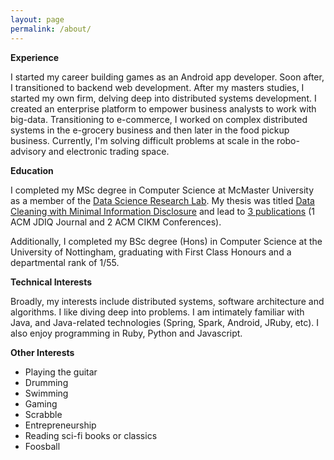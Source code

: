 ```yaml
---
layout: page
permalink: /about/
---
```


**Experience**

I started my career building games as an Android app developer. Soon after, I transitioned to backend web development. After my masters studies, I started my own firm, delving deep into distributed systems development. I created an enterprise platform to empower business analysts to work with big-data. Transitioning to e-commerce, I worked on complex distributed systems in the e-grocery business and then later in the food pickup business. Currently, I'm solving difficult problems at scale in the robo-advisory and electronic trading space.

**Education**

I completed my MSc degree in Computer Science at McMaster University as a member of the [Data Science Research Lab](http://db.cas.mcmaster.ca). My thesis was titled [Data Cleaning with Minimal Information Disclosure](http://macsphere.mcmaster.ca/bitstream/11375/18075/2/gairola_dhruv_201507_msc_computer_science.pdf) and lead to [3 publications](https://scholar.google.ca/citations?user=VnJw6zIAAAAJ&hl=en) (1 ACM JDIQ Journal and 2 ACM CIKM Conferences). 

Additionally, I completed my BSc degree (Hons) in Computer Science at the University of Nottingham, graduating with First Class Honours and a departmental rank of 1/55.

**Technical Interests**

Broadly, my interests include distributed systems, software architecture and algorithms. I like diving deep into problems. I am intimately familiar with Java, and Java-related technologies (Spring, Spark, Android, JRuby, etc). I also enjoy programming in Ruby, Python and Javascript.

**Other Interests**

* Playing the guitar
* Drumming
* Swimming
* Gaming
* Scrabble
* Entrepreneurship
* Reading sci-fi books or classics
* Foosball
